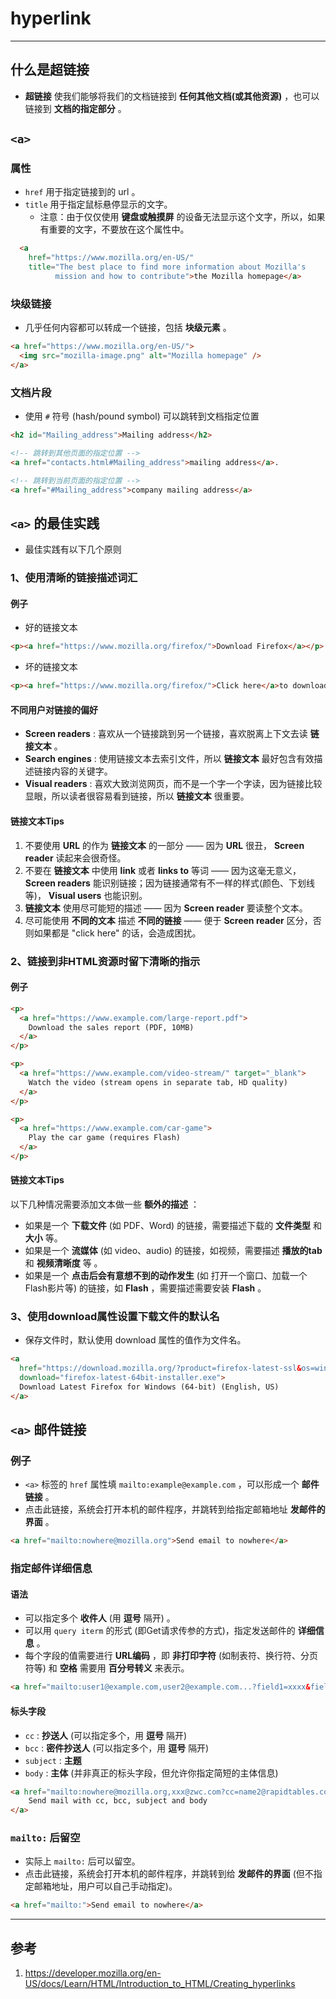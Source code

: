 # hyperlink

---

## 什么是超链接

- **超链接** 使我们能够将我们的文档链接到 **任何其他文档(或其他资源)** ，也可以链接到 **文档的指定部分** 。

## `<a>`

### 属性

- `href` 用于指定链接到的 url 。
- `title` 用于指定鼠标悬停显示的文字。
  - 注意：由于仅仅使用 **键盘或触摸屏** 的设备无法显示这个文字，所以，如果有重要的文字，不要放在这个属性中。

```html
  <a
    href="https://www.mozilla.org/en-US/"
    title="The best place to find more information about Mozilla's
          mission and how to contribute">the Mozilla homepage</a>
```

### 块级链接

- 几乎任何内容都可以转成一个链接，包括 **块级元素** 。

```html
<a href="https://www.mozilla.org/en-US/">
  <img src="mozilla-image.png" alt="Mozilla homepage" />
</a>
```



### 文档片段

- 使用 `#` 符号 (hash/pound symbol) 可以跳转到文档指定位置

```html
<h2 id="Mailing_address">Mailing address</h2>

<!-- 跳转到其他页面的指定位置 -->
<a href="contacts.html#Mailing_address">mailing address</a>.

<!-- 跳转到当前页面的指定位置 -->
<a href="#Mailing_address">company mailing address</a>
```



## `<a>` 的最佳实践

- 最佳实践有以下几个原则

### 1、使用清晰的链接描述词汇

#### 例子

- 好的链接文本

```html
<p><a href="https://www.mozilla.org/firefox/">Download Firefox</a></p>
```

- 坏的链接文本

```html
<p><a href="https://www.mozilla.org/firefox/">Click here</a>to download Firefox</p>
```

#### 不同用户对链接的偏好

- **Screen readers** : 喜欢从一个链接跳到另一个链接，喜欢脱离上下文去读 **链接文本** 。
- **Search engines** : 使用链接文本去索引文件，所以 **链接文本** 最好包含有效描述链接内容的关键字。
- **Visual readers** : 喜欢大致浏览网页，而不是一个字一个字读，因为链接比较显眼，所以读者很容易看到链接，所以 **链接文本** 很重要。

#### 链接文本Tips

1. 不要使用 **URL** 的作为 **链接文本** 的一部分 —— 因为 **URL** 很丑， **Screen reader** 读起来会很奇怪。
2. 不要在 **链接文本** 中使用 **link** 或者 **links to** 等词 —— 因为这毫无意义， **Screen readers** 能识别链接；因为链接通常有不一样的样式(颜色、下划线等)， **Visual users** 也能识别。
3. **链接文本** 使用尽可能短的描述 —— 因为 **Screen reader** 要读整个文本。
4. 尽可能使用 **不同的文本** 描述 **不同的链接** —— 便于 **Screen reader** 区分，否则如果都是 "click here" 的话，会造成困扰。

### 2、链接到非HTML资源时留下清晰的指示

#### 例子

```html
<p>
  <a href="https://www.example.com/large-report.pdf">
    Download the sales report (PDF, 10MB)
  </a>
</p>

<p>
  <a href="https://www.example.com/video-stream/" target="_blank">
    Watch the video (stream opens in separate tab, HD quality)
  </a>
</p>

<p>
  <a href="https://www.example.com/car-game">
    Play the car game (requires Flash)
  </a>
</p>
```

#### 链接文本Tips

以下几种情况需要添加文本做一些 **额外的描述** ：

- 如果是一个 **下载文件** (如 PDF、Word) 的链接，需要描述下载的 **文件类型** 和 **大小** 等。
- 如果是一个 **流媒体** (如 video、audio) 的链接，如视频，需要描述 **播放的tab** 和 **视频清晰度** 等 。
- 如果是一个 **点击后会有意想不到的动作发生** (如 打开一个窗口、加载一个Flash影片等) 的链接，如 **Flash** ，需要描述需要安装 **Flash** 。

### 3、使用download属性设置下载文件的默认名

- 保存文件时，默认使用 download 属性的值作为文件名。

```html
<a
  href="https://download.mozilla.org/?product=firefox-latest-ssl&os=win64&lang=en-US"
  download="firefox-latest-64bit-installer.exe">
  Download Latest Firefox for Windows (64-bit) (English, US)
</a>
```



## `<a>` 邮件链接

### 例子

- `<a>` 标签的 `href` 属性填 `mailto:example@example.com` ，可以形成一个 **邮件链接** 。
- 点击此链接，系统会打开本机的邮件程序，并跳转到给指定邮箱地址 **发邮件的界面** 。

```html
<a href="mailto:nowhere@mozilla.org">Send email to nowhere</a>
```

### 指定邮件详细信息

#### 语法

- 可以指定多个 **收件人** (用 **逗号** 隔开) 。
- 可以用 `query iterm` 的形式 (即Get请求传参的方式)，指定发送邮件的 **详细信息** 。
- 每个字段的值需要进行 **URL编码** ，即 **非打印字符** (如制表符、换行符、分页符等) 和 **空格** 需要用 **百分号转义** 来表示。

```html
<a href="mailto:user1@example.com,user2@example.com...?field1=xxxx&field2=xxx">Send email to nowhere</a>
```

#### 标头字段

- `cc` : **抄送人** (可以指定多个，用 **逗号** 隔开)
- `bcc` : **密件抄送人** (可以指定多个，用 **逗号** 隔开)
- `subject` : **主题** 
- `body` : **主体** (并非真正的标头字段，但允许你指定简短的主体信息)

```html
<a href="mailto:nowhere@mozilla.org,xxx@zwc.com?cc=name2@rapidtables.com,xxx1@zwc.com&bcc=name3@rapidtables.com,xxx2@zwc.com&subject=The%20subject%20of%20the%20email&body=The%20body%20of%20the%20email">
    Send mail with cc, bcc, subject and body
</a>
```

### `mailto:` 后留空

- 实际上 `mailto:` 后可以留空。
- 点击此链接，系统会打开本机的邮件程序，并跳转到给 **发邮件的界面** (但不指定邮箱地址，用户可以自己手动指定)。

```html
<a href="mailto:">Send email to nowhere</a>
```







---

## 参考

1. https://developer.mozilla.org/en-US/docs/Learn/HTML/Introduction_to_HTML/Creating_hyperlinks